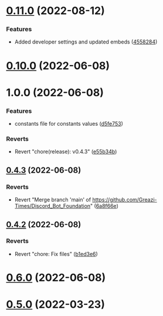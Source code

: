 # [0.11.0](https://github.com/Greazi-Times/Discord_Bot_Foundation/compare/v0.10.0...v0.11.0) (2022-08-12)


### Features

* Added developer settings and updated embeds ([4558284](https://github.com/Greazi-Times/Discord_Bot_Foundation/commit/4558284043c444600fc407414d9ce403022e618d))



# [0.10.0](https://github.com/Greazi-Times/Discord_Bot_Foundation/compare/v0.4.3...v0.10.0) (2022-06-08)



# 1.0.0 (2022-06-08)


### Features

* constants file for constants values ([d5fe753](https://github.com/Greazi-Times/Discord_Bot_Foundation/commit/d5fe753dc736215c69a21beac729610d8c22da8b))


### Reverts

* Revert "chore(release): v0.4.3" ([e55b34b](https://github.com/Greazi-Times/Discord_Bot_Foundation/commit/e55b34b57b66b246bf5b94828d8da495e2d2ed58))



## [0.4.3](https://github.com/Greazi-Times/Discord_Bot_Foundation/compare/v0.4.2...v0.4.3) (2022-06-08)


### Reverts

* Revert "Merge branch 'main' of https://github.com/Greazi-Times/Discord_Bot_Foundation" ([6a8f66e](https://github.com/Greazi-Times/Discord_Bot_Foundation/commit/6a8f66e28bffc40d57c20166572b21325468b194))



## [0.4.2](https://github.com/Greazi-Times/Discord_Bot_Foundation/compare/v0.6.0...v0.4.2) (2022-06-08)


### Reverts

* Revert "chore: Fix files" ([b1ed3e6](https://github.com/Greazi-Times/Discord_Bot_Foundation/commit/b1ed3e6c69453ec1d07edea3d437e979d1af6abb))



# [0.6.0](https://github.com/Greazi-Times/Discord_Bot_Foundation/compare/v1.0.0...v0.6.0) (2022-06-08)



# [0.5.0](https://github.com/Greazi-Times/Discord_Bot_Foundation/compare/v0.4.1...v0.5.0) (2022-03-23)



